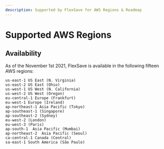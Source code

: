 ```yaml
---
description: Supported by FlexSave for AWS Regions & Roadmap
---
```


# Supported AWS Regions

## Availability

As of the November 1st 2021, FlexSave is available in the following fifteen AWS regions:

```
us-east-1 US East (N. Virginia)
us-east-2 US East (Ohio)
us-west-1 US West (N. California)
us-west-2 US West (Oregon)
eu-central-1 Europe (Frankfurt)
eu-west-1 Europe (Ireland)
ap-northeast-1 Asia Pacific (Tokyo)
ap-southeast-1 (Singapore)
ap-southeast-2 (Sydney)
eu-west-2 (London)
eu-west-3 (Paris)
ap-south-1  Asia Pacific (Mumbai)
ap-northeast-2  Asia Pacific (Seoul)
ca-central-1 Canada (Central)
sa-east-1 South America (São Paulo)
```
